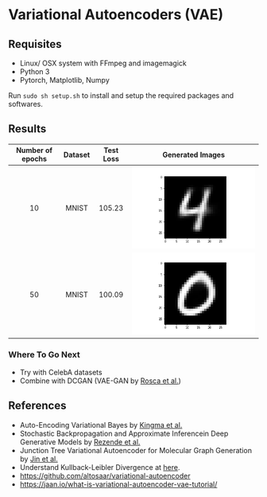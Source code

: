 # Variational Autoencoders (VAE)

## Requisites
* Linux/ OSX system with FFmpeg and imagemagick
* Python 3
* Pytorch, Matplotlib, Numpy

Run ```sudo sh setup.sh``` to install and setup the required packages and softwares.

## Results
| Number of epochs | Dataset | Test Loss | Generated Images |
|    :-------:     |  :---:  |   :---:   | ------ |
| 10 | MNIST | 105.23 | ![v0](vae0.gif) |
| 50 | MNIST | 100.09 | ![v1](vae1.gif) |

### Where To Go Next
* Try with CelebA datasets
* Combine with DCGAN (VAE-GAN by [Rosca et al.](https://arxiv.org/pdf/1706.04987.pdf))

## References
* Auto-Encoding Variational Bayes by [Kingma et al.](https://arxiv.org/pdf/1312.6114.pdf)
* Stochastic Backpropagation and Approximate Inferencein Deep Generative Models by [Rezende et al.](https://arxiv.org/pdf/1401.4082.pdf)
* Junction Tree Variational Autoencoder for Molecular Graph Generation by [Jin et al.](https://arxiv.org/pdf/1802.04364.pdf)
* Understand Kullback-Leibler Divergence at [here](https://www.countbayesie.com/blog/2017/5/9/kullback-leibler-divergence-explained).
* https://github.com/altosaar/variational-autoencoder
* https://jaan.io/what-is-variational-autoencoder-vae-tutorial/